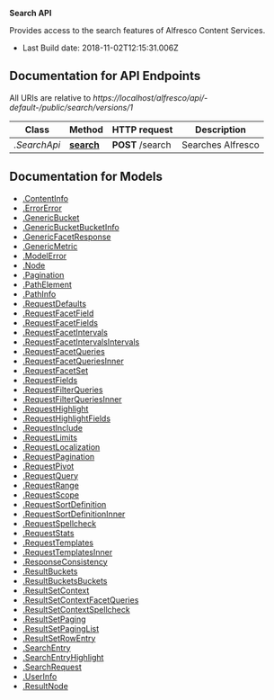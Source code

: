 **Search API**

Provides access to the search features of Alfresco Content Services.


- Last Build date: 2018-11-02T12:15:31.006Z


## Documentation for API Endpoints

All URIs are relative to *https://localhost/alfresco/api/-default-/public/search/versions/1*

Class | Method | HTTP request | Description
------------ | ------------- | ------------- | -------------
*.SearchApi* | [**search**](docs/SearchApi.md#search) | **POST** /search | Searches Alfresco


## Documentation for Models

 - [.ContentInfo](docs/ContentInfo.md)
 - [.ErrorError](docs/ErrorError.md)
 - [.GenericBucket](docs/GenericBucket.md)
 - [.GenericBucketBucketInfo](docs/GenericBucketBucketInfo.md)
 - [.GenericFacetResponse](docs/GenericFacetResponse.md)
 - [.GenericMetric](docs/GenericMetric.md)
 - [.ModelError](docs/ModelError.md)
 - [.Node](docs/Node.md)
 - [.Pagination](docs/Pagination.md)
 - [.PathElement](docs/PathElement.md)
 - [.PathInfo](docs/PathInfo.md)
 - [.RequestDefaults](docs/RequestDefaults.md)
 - [.RequestFacetField](docs/RequestFacetField.md)
 - [.RequestFacetFields](docs/RequestFacetFields.md)
 - [.RequestFacetIntervals](docs/RequestFacetIntervals.md)
 - [.RequestFacetIntervalsIntervals](docs/RequestFacetIntervalsIntervals.md)
 - [.RequestFacetQueries](docs/RequestFacetQueries.md)
 - [.RequestFacetQueriesInner](docs/RequestFacetQueriesInner.md)
 - [.RequestFacetSet](docs/RequestFacetSet.md)
 - [.RequestFields](docs/RequestFields.md)
 - [.RequestFilterQueries](docs/RequestFilterQueries.md)
 - [.RequestFilterQueriesInner](docs/RequestFilterQueriesInner.md)
 - [.RequestHighlight](docs/RequestHighlight.md)
 - [.RequestHighlightFields](docs/RequestHighlightFields.md)
 - [.RequestInclude](docs/RequestInclude.md)
 - [.RequestLimits](docs/RequestLimits.md)
 - [.RequestLocalization](docs/RequestLocalization.md)
 - [.RequestPagination](docs/RequestPagination.md)
 - [.RequestPivot](docs/RequestPivot.md)
 - [.RequestQuery](docs/RequestQuery.md)
 - [.RequestRange](docs/RequestRange.md)
 - [.RequestScope](docs/RequestScope.md)
 - [.RequestSortDefinition](docs/RequestSortDefinition.md)
 - [.RequestSortDefinitionInner](docs/RequestSortDefinitionInner.md)
 - [.RequestSpellcheck](docs/RequestSpellcheck.md)
 - [.RequestStats](docs/RequestStats.md)
 - [.RequestTemplates](docs/RequestTemplates.md)
 - [.RequestTemplatesInner](docs/RequestTemplatesInner.md)
 - [.ResponseConsistency](docs/ResponseConsistency.md)
 - [.ResultBuckets](docs/ResultBuckets.md)
 - [.ResultBucketsBuckets](docs/ResultBucketsBuckets.md)
 - [.ResultSetContext](docs/ResultSetContext.md)
 - [.ResultSetContextFacetQueries](docs/ResultSetContextFacetQueries.md)
 - [.ResultSetContextSpellcheck](docs/ResultSetContextSpellcheck.md)
 - [.ResultSetPaging](docs/ResultSetPaging.md)
 - [.ResultSetPagingList](docs/ResultSetPagingList.md)
 - [.ResultSetRowEntry](docs/ResultSetRowEntry.md)
 - [.SearchEntry](docs/SearchEntry.md)
 - [.SearchEntryHighlight](docs/SearchEntryHighlight.md)
 - [.SearchRequest](docs/SearchRequest.md)
 - [.UserInfo](docs/UserInfo.md)
 - [.ResultNode](docs/ResultNode.md)

